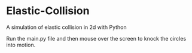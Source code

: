 Elastic-Collision
=================

A simulation of elastic collision in 2d with Python 

Run the main.py file and then mouse over the screen to knock the circles into motion.

